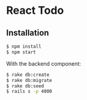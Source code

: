 # React Todo

## Installation
```bash
$ npm install
$ npm start
```

With the backend component:
```bash
$ rake db:create
$ rake db:migrate
$ rake db:seed
$ rails s -p 4000
```
